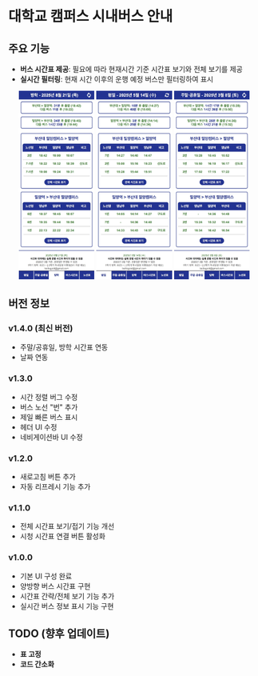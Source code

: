 # 대학교 캠퍼스 시내버스 안내

## 주요 기능

- **버스 시간표 제공**: 필요에 따라 현재시간 기준 시간표 보기와 전체 보기를 제공
- **실시간 필터링**: 현재 시간 이후의 운행 예정 버스만 필터링하여 표시

<p align="center">
  <img src="v.JPG" width="30%" />
  <img src="ww.JPG" width="30%" />
  <img src="www.JPG" width="30%" />
</p>

## 버전 정보

### v1.4.0 (최신 버전)

- 주말/공휴일, 방학 시간표 연동
- 날짜 연동

### v1.3.0

- 시간 정렬 버그 수정
- 버스 노선 "번" 추가
- 제일 빠른 버스 표시
- 헤더 UI 수정
- 네비게이션바 UI 수정

### v1.2.0

- 새로고침 버튼 추가
- 자동 리프레시 기능 추가

### v1.1.0

- 전체 시간표 보기/접기 기능 개선
- 시청 시간표 연결 버튼 활성화

### v1.0.0

- 기본 UI 구성 완료
- 양방향 버스 시간표 구현
- 시간표 간략/전체 보기 기능 추가
- 실시간 버스 정보 표시 기능 구현

## TODO (향후 업데이트)

- **표 고정**
- **코드 간소화**
